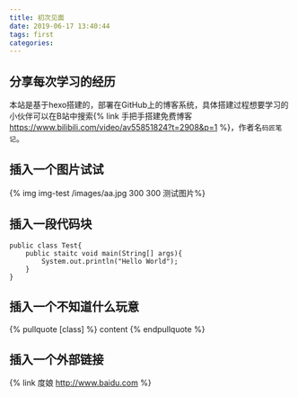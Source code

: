 ```yaml
---
title: 初次见面
date: 2019-06-17 13:40:44
tags: first
categories: 
---
```

## 分享每次学习的经历
本站是基于hexo搭建的，部署在GitHub上的博客系统，具体搭建过程想要学习的小伙伴可以在B站中搜索{% link 手把手搭建免费博客 https://www.bilibili.com/video/av55851824?t=2908&p=1 %}，作者名`码匠笔记`。

<!--more-->
## 插入一个图片试试
{% img img-test /images/aa.jpg 300 300 测试图片%}

## 插入一段代码块
```
public class Test{
	public staitc void main(String[] args){
		System.out.println("Hello World");
	}
}
```

## 插入一个不知道什么玩意
{% pullquote [class] %}
content
{% endpullquote %}

## 插入一个外部链接
{% link 度娘 http://www.baidu.com %}


